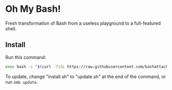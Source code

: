 # Oh My Bash!
Fresh transformation of Bash from a useless playground to a full-featured shell.

## Install
Run this command:

```bash
exec bash -c "$(curl -fsSL https://raw.githubusercontent.com/bashattackRC/bashrc/main/install.sh)"
```

To update, change "install.sh" to "update.sh" at the end of the command, or run `omb update`.
